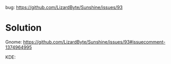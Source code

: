bug: https://github.com/LizardByte/Sunshine/issues/93

# Solution
Gnome:
https://github.com/LizardByte/Sunshine/issues/93#issuecomment-1374964995

KDE:
